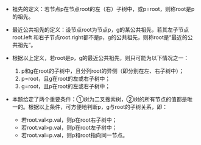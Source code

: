 - 祖先的定义：若节点p在节点root的左（右）子树中，或p=root，则称root是p的祖先。

- 最近公共祖先的定义：设节点root为节点p，g的某公共祖先，若其左子节点root.left 和右子节点root.right都不是p，g的公共祖先，则称root是“最近的公共祖先”。
- 根据以上定义，若root是p，g的最近公共祖先，则只可能为以下情况之一：
  1. p和g在root的子树中，且分列root的异侧（即分别在左、右子树中）；
  2. p=root，且g在root的左或右子树中；
  3. g=root，且p在root的左或右子树中；

- 本题给定了两个重要条件：①树为二叉搜索树，②树的所有节点的值都是唯一的。根据以上条件，可方便地判断p，g与root的子树关系，即：
  - 若root.val<p.val，则p在root右子树中；
  - 若root.val>p.val，则p在root左子树中；
  - 若root.val=p.val，则p和root指向同一节点。